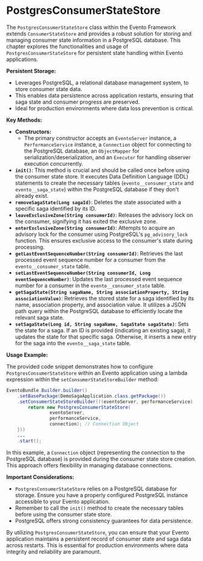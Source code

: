 # PostgresConsumerStateStore

The `PostgresConsumerStateStore` class within the Evento Framework extends `ConsumerStateStore` and provides a robust solution for storing and managing consumer state information in a PostgreSQL database. This chapter explores the functionalities and usage of `PostgresConsumerStateStore` for persistent state handling within Evento applications.

**Persistent Storage:**

* Leverages PostgreSQL, a relational database management system, to store consumer state data.
* This enables data persistence across application restarts, ensuring that saga state and consumer progress are preserved.
* Ideal for production environments where data loss prevention is critical.

**Key Methods:**

* **Constructors:**
  * The primary constructor accepts an `EventoServer` instance, a `PerformanceService` instance, a `Connection` object for connecting to the PostgreSQL database, an `ObjectMapper` for serialization/deserialization, and an `Executor` for handling observer execution concurrently.
* **`init()`**: This method is crucial and should be called once before using the consumer state store. It executes Data Definition Language (DDL) statements to create the necessary tables (`evento__consumer_state` and `evento__saga_state`) within the PostgreSQL database if they don't already exist.
* **`removeSagaState(Long sagaId)`**: Deletes the state associated with a specific saga identified by its ID.
* **`leaveExclusiveZone(String consumerId)`**: Releases the advisory lock on the consumer, signifying it has exited the exclusive zone.
* **`enterExclusiveZone(String consumerId)`**: Attempts to acquire an advisory lock for the consumer using PostgreSQL's `pg_advisory_lock` function. This ensures exclusive access to the consumer's state during processing.
* **`getLastEventSequenceNumber(String consumerId)`**: Retrieves the last processed event sequence number for a consumer from the `evento__consumer_state` table.
* **`setLastEventSequenceNumber(String consumerId, Long eventSequenceNumber)`**: Updates the last processed event sequence number for a consumer in the `evento__consumer_state` table.
* **`getSagaState(String sagaName, String associationProperty, String associationValue)`**: Retrieves the stored state for a saga identified by its name, association property, and association value. It utilizes a JSON path query within the PostgreSQL database to efficiently locate the relevant saga state.
* **`setSagaState(Long id, String sagaName, SagaState sagaState)`**: Sets the state for a saga. If an ID is provided (indicating an existing saga), it updates the state for that specific saga. Otherwise, it inserts a new entry for the saga into the `evento__saga_state` table.

**Usage Example:**

The provided code snippet demonstrates how to configure `PostgresConsumerStateStore` within an Evento application using a lambda expression within the `setConsumerStateStoreBuilder` method:

```java
EventoBundle.Builder.builder()
    .setBasePackage(DemoSagaApplication.class.getPackage())
    .setConsumerStateStoreBuilder(((eventoServer, performanceService) -> {
        return new PostgresConsumerStateStore(
                eventoServer,
                performanceService,
                connection); // Connection Object
    }))
    ...
    .start();
```

In this example, a `Connection` object (representing the connection to the PostgreSQL database) is provided during the consumer state store creation. This approach offers flexibility in managing database connections.

**Important Considerations:**

* `PostgresConsumerStateStore` relies on a PostgreSQL database for storage. Ensure you have a properly configured PostgreSQL instance accessible to your Evento application.
* Remember to call the `init()` method to create the necessary tables before using the consumer state store.
* PostgreSQL offers strong consistency guarantees for data persistence.

By utilizing `PostgresConsumerStateStore`, you can ensure that your Evento application maintains a persistent record of consumer state and saga data across restarts. This is essential for production environments where data integrity and reliability are paramount.
